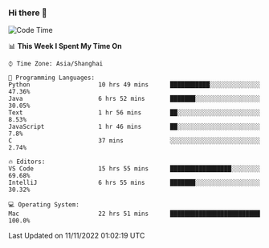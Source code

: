 ### Hi there 👋


<!--START_SECTION:waka-->
![Code Time](http://img.shields.io/badge/Code%20Time-896%20hrs%2012%20mins-blue)

📊 **This Week I Spent My Time On** 

```text
⌚︎ Time Zone: Asia/Shanghai

💬 Programming Languages: 
Python                   10 hrs 49 mins      ███████████░░░░░░░░░░░░░░   47.36% 
Java                     6 hrs 52 mins       ███████░░░░░░░░░░░░░░░░░░   30.05% 
Text                     1 hr 56 mins        ██░░░░░░░░░░░░░░░░░░░░░░░   8.53% 
JavaScript               1 hr 46 mins        ██░░░░░░░░░░░░░░░░░░░░░░░   7.8% 
C                        37 mins             ░░░░░░░░░░░░░░░░░░░░░░░░░   2.74%

🔥 Editors: 
VS Code                  15 hrs 55 mins      █████████████████░░░░░░░░   69.68% 
IntelliJ                 6 hrs 55 mins       ███████░░░░░░░░░░░░░░░░░░   30.32%

💻 Operating System: 
Mac                      22 hrs 51 mins      █████████████████████████   100.0%

```


 Last Updated on 11/11/2022 01:02:19 UTC
<!--END_SECTION:waka-->

<!--
**SillyPasty/SillyPasty** is a ✨ _special_ ✨ repository because its `README.md` (this file) appears on your GitHub profile.

Here are some ideas to get you started:

- 🔭 I’m currently working on ...
- 🌱 I’m currently learning ...
- 👯 I’m looking to collaborate on ...
- 🤔 I’m looking for help with ...
- 💬 Ask me about ...
- 📫 How to reach me: ...
- 😄 Pronouns: ...
- ⚡ Fun fact: ...
-->


